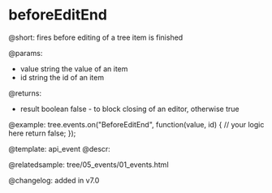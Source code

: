 beforeEditEnd
=============

@short: fires before editing of a tree item is finished

@params: 

- value     string  the value of an item
- id        string  the id of an item

@returns:
- result	boolean		false - to block closing of an editor, otherwise true


@example:
tree.events.on("BeforeEditEnd", function(value, id) {
    // your logic here
    return false;
});


@template: api_event
@descr:

@relatedsample: tree/05_events/01_events.html

@changelog: added in v7.0

